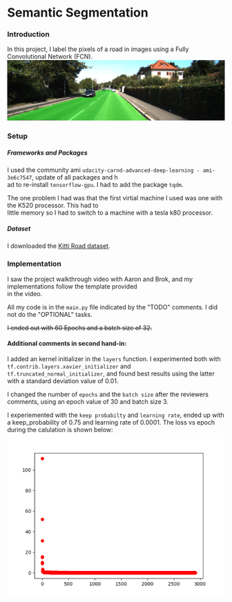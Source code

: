 # Semantic Segmentation
### Introduction
In this project, I label the pixels of a road in images using a Fully Convolutional Network (FCN).
![road segment](sample.png)

### Setup
##### Frameworks and Packages
I used the community ami `udacity-carnd-advanced-deep-learning - ami-3e6c7547`, update of all packages and h\
ad to re-install `tensorflow-gpu`.
I had to add the package `tqdm`.

The one problem I had was that the first virtial machine I used was one with the K520 processor. This had to\
 little memory so I had to switch to a machine with a tesla k80 processor.

##### Dataset
I downloaded the [Kitti Road dataset](http://www.cvlibs.net/datasets/kitti/eval_road.php).

### Implementation
I saw the project walkthrough video with Aaron and Brok, and my implementations follow the template provided\
 in the video.

All my code is in the `main.py` file indicated by the "TODO" comments.
I did not do the "OPTIONAL" tasks.

<s>I ended out with 60 Epochs and a batch size of 32.</s>

#### Additional comments in second hand-in:
I added an kernel initializer in the `layers` function. I experimented both with `tf.contrib.layers.xavier_initializer` and `tf.truncated_normal_initializer`, and found best results using the latter with a standard deviation value of 0.01.

I changed the number of `epochs` and the `batch size` after the reviewers comments, using an epoch value of 30 and batch size 3. 

I experiemented with the `keep probabilty` and `learning rate`, ended up with a keep_probability of 0.75 and learning rate of 0.0001. The loss vs epoch during the calulation is shown below: ![loss curve](loss.png)  



